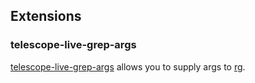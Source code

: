## Extensions

### telescope-live-grep-args

[telescope-live-grep-args](https://github.com/nvim-telescope/telescope-live-grep-args.nvim) allows you to supply args to [rg](https://github.com/BurntSushi/ripgrep/).
